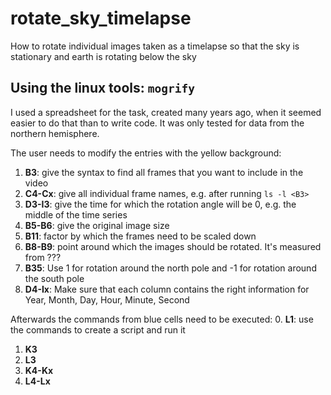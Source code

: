 # rotate_sky_timelapse
How to rotate individual images taken as a timelapse so that the sky is stationary and earth is rotating below the sky

## Using the linux tools: `mogrify`
I used a spreadsheet for the task, created many years ago, when it seemed easier to do that than to write code. It was only tested for data from the northern hemisphere.

The user needs to modify the entries with the yellow background:
1. **B3**: give the syntax to find all frames that you want to include in the video
2. **C4-Cx**: give all individual frame names, e.g. after running `ls -l <B3>`
3. **D3-I3**: give the time for which the rotation angle will be 0, e.g. the middle of the time series
4. **B5-B6**: give the original image size
5. **B11**: factor by which the frames need to be scaled down
6. **B8-B9**: point around which the images should be rotated. It's measured from ???
7. **B35**: Use 1 for rotation around the north pole and -1 for rotation around the south pole
8. **D4-Ix**: Make sure that each column contains the right information for Year, Month, Day, Hour, Minute, Second

Afterwards the commands from blue cells need to be executed:
0. **L1**: use the commands to create a script and run it
1. **K3**
2. **L3**
3. **K4-Kx**
4. **L4-Lx**

